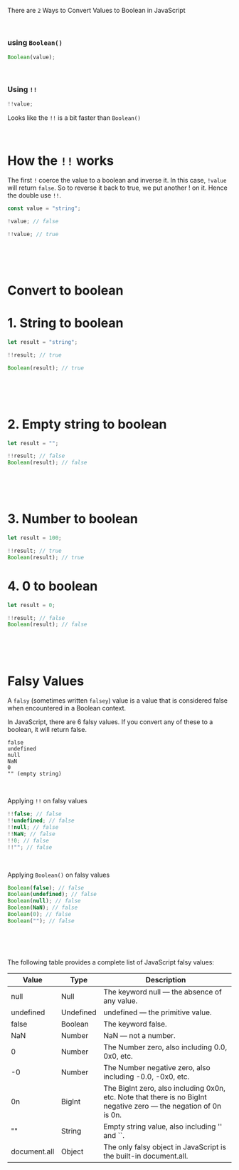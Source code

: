 There are `2` Ways to Convert Values to Boolean in JavaScript

&nbsp;

### using `Boolean()`

```js
Boolean(value);
```

&nbsp;

### Using `!!`

```js
!!value;
```

Looks like the `!!` is a bit faster than `Boolean()`

&nbsp;

# How the `!!` works

The first `!` coerce the value to a boolean and inverse it. In this case, `!value` will return `false`. So to reverse it back to true, we put another ! on it. Hence the double use `!!`.

```js
const value = "string";

!value; // false

!!value; // true
```

&nbsp;

&nbsp;

# Convert to boolean

# 1. String to boolean

```js
let result = "string";

!!result; // true

Boolean(result); // true
```

&nbsp;

&nbsp;

# 2. Empty string to boolean

```js
let result = "";

!!result; // false
Boolean(result); // false
```

&nbsp;

&nbsp;

# 3. Number to boolean

```js
let result = 100;

!!result; // true
Boolean(result); // true
```

# 4. 0 to boolean

```js
let result = 0;

!!result; // false
Boolean(result); // false
```

&nbsp;

&nbsp;

# Falsy Values

A `falsy` (sometimes written `falsey`) value is a value that is considered false when encountered in a Boolean context.

In JavaScript, there are 6 falsy values. If you convert any of these to a boolean, it will return false.

```
false
undefined
null
NaN
0
"" (empty string)
```

&nbsp;

Applying `!!` on falsy values

```js
!!false; // false
!!undefined; // false
!!null; // false
!!NaN; // false
!!0; // false
!!""; // false
```

&nbsp;

Applying `Boolean()` on falsy values

```js
Boolean(false); // false
Boolean(undefined); // false
Boolean(null); // false
Boolean(NaN); // false
Boolean(0); // false
Boolean(""); // false
```

&nbsp;

&nbsp;

The following table provides a complete list of JavaScript falsy values:

| Value        | Type      | Description                                                                                                       |
| ------------ | --------- | ----------------------------------------------------------------------------------------------------------------- |
| null         | Null      | The keyword null — the absence of any value.                                                                      |
| undefined    | Undefined | undefined — the primitive value.                                                                                  |
| false        | Boolean   | The keyword false.                                                                                                |
| NaN          | Number    | NaN — not a number.                                                                                               |
| 0            | Number    | The Number zero, also including 0.0, 0x0, etc.                                                                    |
| -0           | Number    | The Number negative zero, also including -0.0, -0x0, etc.                                                         |
| 0n           | BigInt    | The BigInt zero, also including 0x0n, etc. Note that there is no BigInt negative zero — the negation of 0n is 0n. |
| ""           | String    | Empty string value, also including '' and ``.                                                                     |
| document.all | Object    | The only falsy object in JavaScript is the built-in document.all.                                                 |
